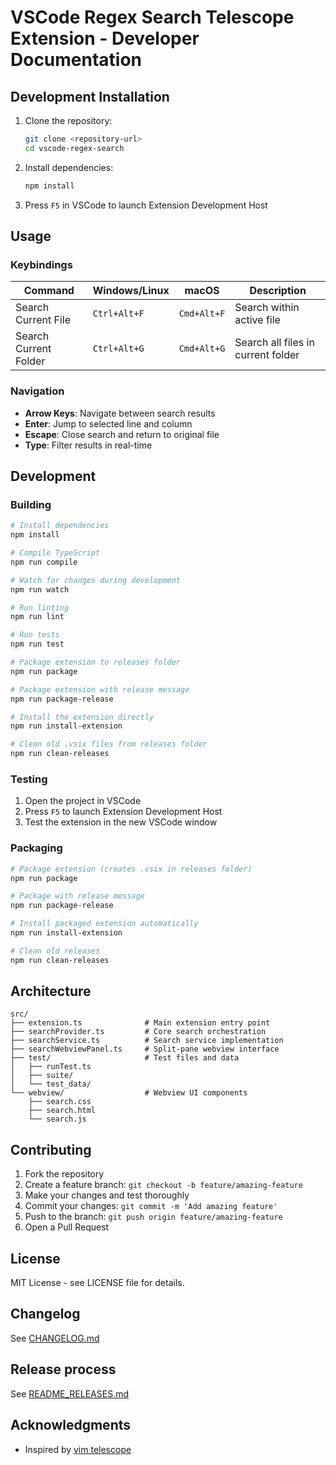 # VSCode Regex Search Telescope Extension - Developer Documentation


## Development Installation
1. Clone the repository:
   ```bash
   git clone <repository-url>
   cd vscode-regex-search
   ```
2. Install dependencies:
   ```bash
   npm install
   ```
3. Press `F5` in VSCode to launch Extension Development Host

## Usage

### Keybindings
| Command | Windows/Linux | macOS | Description |
|---------|---------------|-------|-------------|
| Search Current File | `Ctrl+Alt+F` | `Cmd+Alt+F` | Search within active file |
| Search Current Folder | `Ctrl+Alt+G` | `Cmd+Alt+G` | Search all files in current folder |

### Navigation
- **Arrow Keys**: Navigate between search results
- **Enter**: Jump to selected line and column
- **Escape**: Close search and return to original file
- **Type**: Filter results in real-time

## Development

### Building
```bash
# Install dependencies
npm install

# Compile TypeScript
npm run compile

# Watch for changes during development
npm run watch

# Run linting
npm run lint

# Run tests
npm run test

# Package extension to releases folder
npm run package

# Package extension with release message
npm run package-release

# Install the extension directly
npm run install-extension

# Clean old .vsix files from releases folder
npm run clean-releases
```

### Testing
1. Open the project in VSCode
2. Press `F5` to launch Extension Development Host
3. Test the extension in the new VSCode window

### Packaging
```bash
# Package extension (creates .vsix in releases folder)
npm run package

# Package with release message
npm run package-release

# Install packaged extension automatically
npm run install-extension

# Clean old releases
npm run clean-releases
```

## Architecture

```
src/
├── extension.ts              # Main extension entry point
├── searchProvider.ts         # Core search orchestration
├── searchService.ts          # Search service implementation
├── searchWebviewPanel.ts     # Split-pane webview interface
├── test/                     # Test files and data
│   ├── runTest.ts
│   ├── suite/
│   └── test_data/
└── webview/                  # Webview UI components
    ├── search.css
    ├── search.html
    └── search.js
```

## Contributing

1. Fork the repository
2. Create a feature branch: `git checkout -b feature/amazing-feature`
3. Make your changes and test thoroughly
4. Commit your changes: `git commit -m 'Add amazing feature'`
5. Push to the branch: `git push origin feature/amazing-feature`
6. Open a Pull Request

## License

MIT License - see LICENSE file for details.

## Changelog

See [CHANGELOG.md](CHANGELOG.md)

## Release process

See [README_RELEASES.md](releases/README_RELEASES.md)


## Acknowledgments

- Inspired by [vim telescope](https://github.com/nvim-telescope/telescope.nvim)
